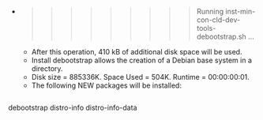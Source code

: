 * >>>>>>>>> Running inst-min-con-cld-dev-tools-debootstrap.sh ...
  * After this operation, 410 kB of additional disk space will be used.
  * Install debootstrap allows the creation of a Debian base system in a directory.
  * Disk size = 885336K. Space Used = 504K. Runtime = 00:00:00:01.
  * The following NEW packages will be installed:
  ```bash
debootstrap distro-info distro-info-data
  ```
